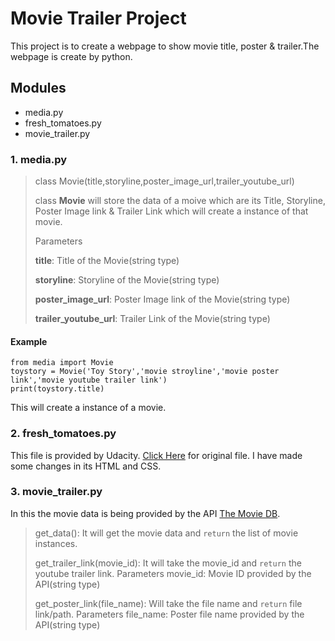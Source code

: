 # Movie Trailer Project

This project is to create a webpage to show movie title, poster & trailer.The webpage is create by python.

## Modules
* media.py
* fresh_tomatoes.py
* movie_trailer.py

### 1. media.py
> class Movie(title,storyline,poster_image_url,trailer_youtube_url)
> 
> class **Movie** will store the data of a moive which are
> its Title, Storyline, Poster Image link & Trailer Link
> which will create a instance of that movie.
> 
> Parameters
> 
> **title**: Title of the Movie(string type)
> 
> **storyline**:  Storyline of the Movie(string type)
> 
> **poster_image_url**: Poster Image link of the Movie(string type)
> 
> **trailer_youtube_url**: Trailer Link of the Movie(string type)

#### Example
```
from media import Movie
toystory = Movie('Toy Story','movie stroyline','movie poster link','movie youtube trailer link')
print(toystory.title)
```
This will create a instance of a movie.

### 2. fresh_tomatoes.py
This file is provided by Udacity.
[Click Here](https://github.com/udacity/ud036_StarterCode) for original file.
I have made some changes in its HTML and CSS.

### 3. movie_trailer.py
In this the movie data is being provided by the API [The Movie DB](https://developers.themoviedb.org/3/).
> get_data(): It will get the movie data and ```return``` the list of movie instances.
> 
> get_trailer_link(movie_id): It will take the movie_id and ```return``` the youtube trailer link.
> Parameters
> movie_id: Movie ID provided by the API(string type)
> 
> get_poster_link(file_name): Will take the file name and ```return``` file link/path.
> Parameters
> file_name: Poster file name provided by the API(string type)
> 
